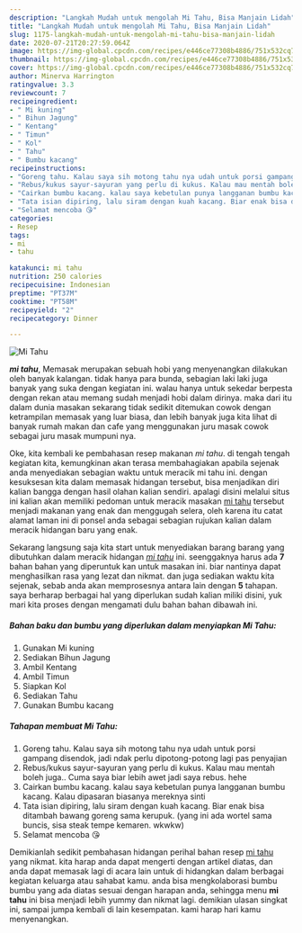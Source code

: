 ```yaml
---
description: "Langkah Mudah untuk mengolah Mi Tahu, Bisa Manjain Lidah"
title: "Langkah Mudah untuk mengolah Mi Tahu, Bisa Manjain Lidah"
slug: 1175-langkah-mudah-untuk-mengolah-mi-tahu-bisa-manjain-lidah
date: 2020-07-21T20:27:59.064Z
image: https://img-global.cpcdn.com/recipes/e446ce77308b4886/751x532cq70/mi-tahu-foto-resep-utama.jpg
thumbnail: https://img-global.cpcdn.com/recipes/e446ce77308b4886/751x532cq70/mi-tahu-foto-resep-utama.jpg
cover: https://img-global.cpcdn.com/recipes/e446ce77308b4886/751x532cq70/mi-tahu-foto-resep-utama.jpg
author: Minerva Harrington
ratingvalue: 3.3
reviewcount: 7
recipeingredient:
- " Mi kuning"
- " Bihun Jagung"
- " Kentang"
- " Timun"
- " Kol"
- " Tahu"
- " Bumbu kacang"
recipeinstructions:
- "Goreng tahu. Kalau saya sih motong tahu nya udah untuk porsi gampang disendok, jadi ndak perlu dipotong-potong lagi pas penyajian"
- "Rebus/kukus sayur-sayuran yang perlu di kukus. Kalau mau mentah boleh juga.. Cuma saya biar lebih awet jadi saya rebus. hehe"
- "Cairkan bumbu kacang. kalau saya kebetulan punya langganan bumbu kacang. Kalau dipasaran biasanya mereknya sinti"
- "Tata isian dipiring, lalu siram dengan kuah kacang. Biar enak bisa ditambah bawang goreng sama kerupuk. (yang ini ada wortel sama buncis, sisa steak tempe kemaren. wkwkw)"
- "Selamat mencoba 😘"
categories:
- Resep
tags:
- mi
- tahu

katakunci: mi tahu 
nutrition: 250 calories
recipecuisine: Indonesian
preptime: "PT37M"
cooktime: "PT58M"
recipeyield: "2"
recipecategory: Dinner

---
```



![Mi Tahu](https://img-global.cpcdn.com/recipes/e446ce77308b4886/751x532cq70/mi-tahu-foto-resep-utama.jpg)

<b><i>mi tahu</i></b>, Memasak merupakan sebuah hobi yang menyenangkan dilakukan oleh banyak kalangan. tidak hanya para bunda, sebagian laki laki juga banyak yang suka dengan kegiatan ini. walau hanya untuk sekedar berpesta dengan rekan atau memang sudah menjadi hobi dalam dirinya. maka dari itu dalam dunia masakan sekarang tidak sedikit ditemukan cowok dengan ketrampilan memasak yang luar biasa, dan lebih banyak juga kita lihat di banyak rumah makan dan cafe yang menggunakan juru masak cowok sebagai juru masak mumpuni nya.

Oke, kita kembali ke pembahasan resep makanan <i>mi tahu</i>. di tengah tengah kegiatan kita, kemungkinan akan terasa membahagiakan apabila sejenak anda menyediakan sebagian waktu untuk meracik mi tahu ini. dengan kesuksesan kita dalam memasak hidangan tersebut, bisa menjadikan diri kalian bangga dengan hasil olahan kalian sendiri. apalagi disini melalui situs ini kalian akan memiliki pedoman untuk meracik masakan <u>mi tahu</u> tersebut menjadi makanan yang enak dan menggugah selera, oleh karena itu catat alamat laman ini di ponsel anda sebagai sebagian rujukan kalian dalam meracik hidangan baru yang enak.




Sekarang langsung saja kita start untuk menyediakan barang barang yang dibutuhkan dalam meracik hidangan <u><i>mi tahu</i></u> ini. seenggaknya harus ada <b>7</b> bahan bahan yang diperuntuk kan untuk masakan ini. biar nantinya dapat menghasilkan rasa yang lezat dan nikmat. dan juga sediakan waktu kita sejenak, sebab anda akan memprosesnya antara lain dengan <b>5</b> tahapan. saya berharap berbagai hal yang diperlukan sudah kalian miliki disini, yuk mari kita proses dengan mengamati dulu bahan bahan dibawah ini.

<!--inarticleads1-->

##### Bahan baku dan bumbu yang diperlukan dalam menyiapkan Mi Tahu:

1. Gunakan  Mi kuning
1. Sediakan  Bihun Jagung
1. Ambil  Kentang
1. Ambil  Timun
1. Siapkan  Kol
1. Sediakan  Tahu
1. Gunakan  Bumbu kacang




<!--inarticleads2-->

##### Tahapan membuat Mi Tahu:

1. Goreng tahu. Kalau saya sih motong tahu nya udah untuk porsi gampang disendok, jadi ndak perlu dipotong-potong lagi pas penyajian
1. Rebus/kukus sayur-sayuran yang perlu di kukus. Kalau mau mentah boleh juga.. Cuma saya biar lebih awet jadi saya rebus. hehe
1. Cairkan bumbu kacang. kalau saya kebetulan punya langganan bumbu kacang. Kalau dipasaran biasanya mereknya sinti
1. Tata isian dipiring, lalu siram dengan kuah kacang. Biar enak bisa ditambah bawang goreng sama kerupuk. (yang ini ada wortel sama buncis, sisa steak tempe kemaren. wkwkw)
1. Selamat mencoba 😘




Demikianlah sedikit pembahasan hidangan perihal bahan resep <u>mi tahu</u> yang nikmat. kita harap anda dapat mengerti dengan artikel diatas, dan anda dapat memasak lagi di acara lain untuk di hidangkan dalam berbagai kegiatan keluarga atau sahabat kamu. anda bisa mengkolaborasi bumbu bumbu yang ada diatas sesuai dengan harapan anda, sehingga menu <b>mi tahu</b> ini bisa menjadi lebih yummy dan nikmat lagi. demikian ulasan singkat ini, sampai jumpa kembali di lain kesempatan. kami harap hari kamu menyenangkan.
